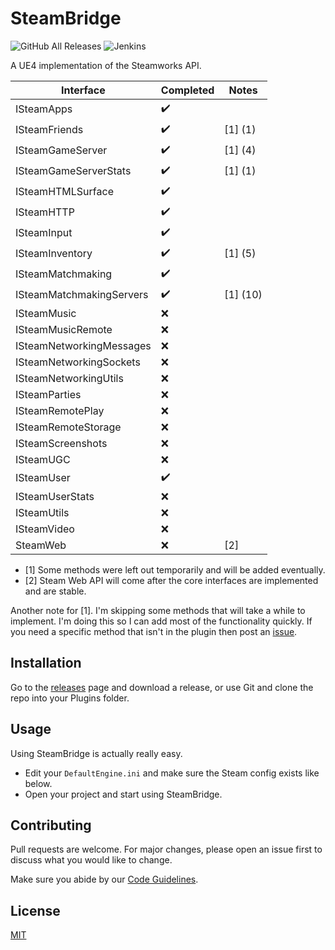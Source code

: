 # SteamBridge

![GitHub All Releases](https://img.shields.io/github/downloads/trdwll/SteamBridge/total?label=total%20downloads&style=flat-square) ![Jenkins](https://img.shields.io/jenkins/build?jobUrl=https%3A%2F%2Fjenkins.trdwll.com%2Fjob%2FSteamBridge%2Fjob%2Fmain%2F&style=flat-square)

A UE4 implementation of the Steamworks API. 

Interface | Completed | Notes |
|---------------|---------------|---------------|
ISteamApps | :heavy_check_mark: | 
ISteamFriends | :heavy_check_mark: | [1] (1) |
ISteamGameServer | :heavy_check_mark: | [1] (4) |
ISteamGameServerStats | :heavy_check_mark: | [1] (1) |
ISteamHTMLSurface | :heavy_check_mark: | 
ISteamHTTP | :heavy_check_mark: | 
ISteamInput | :heavy_check_mark: | 
ISteamInventory | :heavy_check_mark: | [1] (5)
ISteamMatchmaking | :heavy_check_mark: | 
ISteamMatchmakingServers | :heavy_check_mark: | [1] (10)
ISteamMusic | :x: | 
ISteamMusicRemote | :x: | 
ISteamNetworkingMessages | :x: | 
ISteamNetworkingSockets | :x: | 
ISteamNetworkingUtils | :x: | 
ISteamParties | :x: | 
ISteamRemotePlay | :x: | 
ISteamRemoteStorage | :x: | 
ISteamScreenshots | :x: | 
ISteamUGC | :x: | 
ISteamUser | :heavy_check_mark: | 
ISteamUserStats | :x: | 
ISteamUtils | :x: | 
ISteamVideo | :x: | 
SteamWeb | :x: | [2] |


- [1] Some methods were left out temporarily and will be added eventually.
- [2] Steam Web API will come after the core interfaces are implemented and are stable. 

Another note for [1]. I'm skipping some methods that will take a while to implement. I'm doing this so I can add most of the functionality quickly. If you need a specific method that isn't in the plugin then post an [issue](https://github.com/trdwll/SteamBridge/issues).


## Installation

Go to the [releases](https://github.com/trdwll/SteamBridge/releases) page and download a release, or use Git and clone the repo into your Plugins folder.


## Usage

Using SteamBridge is actually really easy.

- Edit your `DefaultEngine.ini` and make sure the Steam config exists like below.
- Open your project and start using SteamBridge.


## Contributing
Pull requests are welcome. For major changes, please open an issue first to discuss what you would like to change.

Make sure you abide by our [Code Guidelines](https://github.com/trdwll/SteamBridge/blob/main/CODEGUIDELINES.md).

## License
[MIT](https://choosealicense.com/licenses/mit/)
